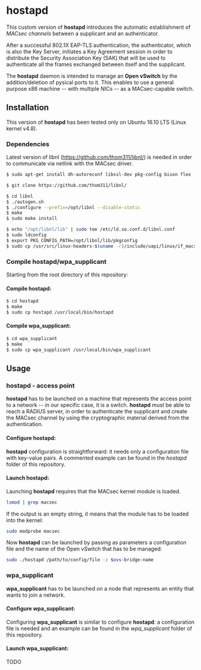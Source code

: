 # hostapd
This custom version of **hostapd** introduces the automatic establishment of *MACsec channels* between a supplicant and an authenticator.

After a successful 802.1X EAP-TLS authentication, the authenticator, which is also the Key Server, initiates a Key Agreement session in order to distribute the Security Association Key (SAK) that will be used to authenticate all the frames exchanged between itself and the supplicant.

The **hostapd** daemon is intended to manage an **Open vSwitch** by the addition/deletion of pysical ports to it. This enables to use a general purpose x86 machine -- with multiple NICs -- as a MACsec-capable switch.

## Installation
This version of **hostapd** has been tested only on Ubuntu 16.10 LTS (Linux kernel v4.8).
### Dependencies
Latest version of libnl (https://github.com/thom311/libnl/) is needed in order to communicate via netlink with the MACsec driver.

```bash
$ sudo apt-get install dh-autoreconf libssl-dev pkg-config bison flex

$ git clone https://github.com/thom311/libnl/

$ cd libnl
$ ./autogen.sh
$ ./configure --prefix=/opt/libnl --disable-static
$ make
$ sudo make install

$ echo "/opt/libnl/lib" | sudo tee /etc/ld.so.conf.d/libnl.conf
$ sudo ldconfig
$ export PKG_CONFIG_PATH=/opt/libnl/lib/pkgconfig
$ sudo cp /usr/src/linux-headers-$(uname -r)/include/uapi/linux/if_macsec.h /usr/include/linux/if_macsec.h
```

### Compile hostapd/wpa_supplicant
Starting from the root directory of this repository:

#### Compile hostapd:
```bash
$ cd hostapd
$ make
$ sudo cp hostapd /usr/local/bin/hostapd
```

#### Compile wpa_supplicant:
```bash
$ cd wpa_supplicant
$ make
$ sudo cp wpa_supplicant /usr/local/bin/wpa_supplicant
```

## Usage
### hostapd - access point
**hostapd** has to be launched on a machine that represents the access point to a network -- in our specific case, it is a switch. **hostapd** must be able to reach a RADIUS server, in order to authenticate the supplicant and create the MACsec channel by using the cryptographic material derived from the authentication.

#### Configure **hostapd**:
**hostapd** configuration is straightforward: it needs only a configuration file with key-value pairs. A commented example can be found in the *hostapd* folder of this repository.

#### Launch **hostapd**:
Launching **hostapd** requires that the MACsec kernel module is loaded. 
```bash
lsmod | grep macsec
```
If the output is an empty string, it means that the module has to be loaded into the kernel:
```bash
sudo modprobe macsec
```
Now **hostapd** can be launched by passing as parameters a configuration file and the name of the Open vSwitch that has to be managed: 
```bash
sudo ./hostapd /path/to/config/file -z $ovs-bridge-name
```

### wpa_supplicant
**wpa_supplicant** has to be launched on a node that represents an entity that wants to join a network. 

#### Configure **wpa_supplicant**:
Configuring **wpa_supplicant** is similar to configure **hostapd**: a configuration file is needed and an example can be found in the *wpa_supplicant* folder of this repository.

#### Launch **wpa_supplicant**:
TODO
